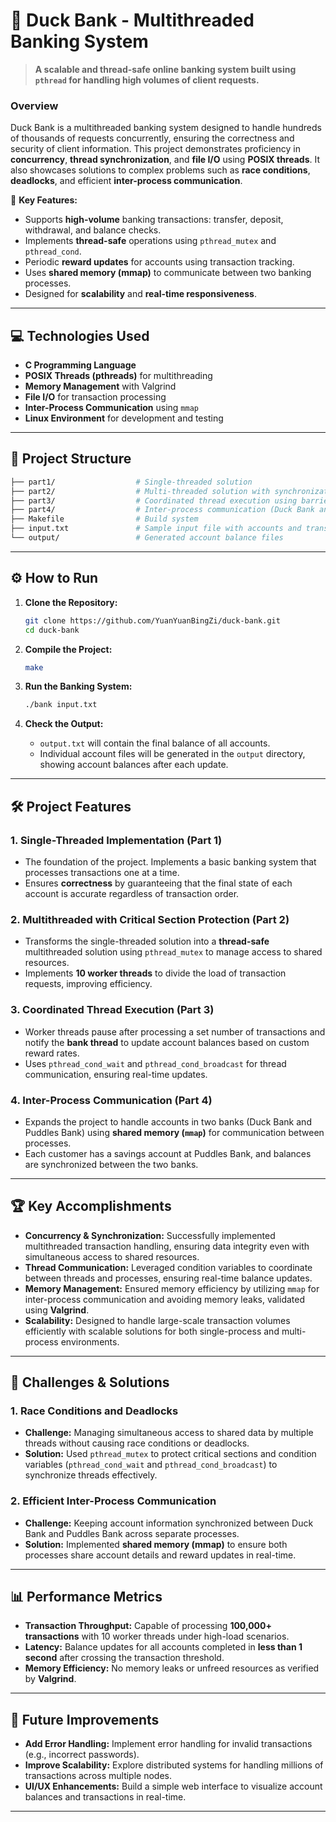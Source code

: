 # 🦆 Duck Bank - Multithreaded Banking System

> **A scalable and thread-safe online banking system built using `pthread` for handling high volumes of client requests.**

### Overview

Duck Bank is a multithreaded banking system designed to handle hundreds of thousands of requests concurrently, ensuring the correctness and security of client information. This project demonstrates proficiency in **concurrency**, **thread synchronization**, and **file I/O** using **POSIX threads**. It also showcases solutions to complex problems such as **race conditions**, **deadlocks**, and efficient **inter-process communication**.

🚀 **Key Features:**
- Supports **high-volume** banking transactions: transfer, deposit, withdrawal, and balance checks.
- Implements **thread-safe** operations using `pthread_mutex` and `pthread_cond`.
- Periodic **reward updates** for accounts using transaction tracking.
- Uses **shared memory (mmap)** to communicate between two banking processes.
- Designed for **scalability** and **real-time responsiveness**.

---

## 💻 Technologies Used
- **C Programming Language**
- **POSIX Threads (pthreads)** for multithreading
- **Memory Management** with Valgrind
- **File I/O** for transaction processing
- **Inter-Process Communication** using `mmap`
- **Linux Environment** for development and testing

---

## 📂 Project Structure

```bash
├── part1/                  # Single-threaded solution
├── part2/                  # Multi-threaded solution with synchronization
├── part3/                  # Coordinated thread execution using barriers & conditions
├── part4/                  # Inter-process communication (Duck Bank and Puddles Bank)
├── Makefile                # Build system
├── input.txt               # Sample input file with accounts and transactions
└── output/                 # Generated account balance files
```

---

## ⚙️ How to Run

1. **Clone the Repository:**
    ```bash
    git clone https://github.com/YuanYuanBingZi/duck-bank.git
    cd duck-bank
    ```

2. **Compile the Project:**
    ```bash
    make
    ```

3. **Run the Banking System:**
    ```bash
    ./bank input.txt
    ```

4. **Check the Output:**
    - `output.txt` will contain the final balance of all accounts.
    - Individual account files will be generated in the `output` directory, showing account balances after each update.

---

## 🛠️ Project Features

### 1. **Single-Threaded Implementation (Part 1)**
   - The foundation of the project. Implements a basic banking system that processes transactions one at a time.
   - Ensures **correctness** by guaranteeing that the final state of each account is accurate regardless of transaction order.

### 2. **Multithreaded with Critical Section Protection (Part 2)**
   - Transforms the single-threaded solution into a **thread-safe** multithreaded solution using `pthread_mutex` to manage access to shared resources.
   - Implements **10 worker threads** to divide the load of transaction requests, improving efficiency.
   
### 3. **Coordinated Thread Execution (Part 3)**
   - Worker threads pause after processing a set number of transactions and notify the **bank thread** to update account balances based on custom reward rates.
   - Uses `pthread_cond_wait` and `pthread_cond_broadcast` for thread communication, ensuring real-time updates.

### 4. **Inter-Process Communication (Part 4)**
   - Expands the project to handle accounts in two banks (Duck Bank and Puddles Bank) using **shared memory (`mmap`)** for communication between processes.
   - Each customer has a savings account at Puddles Bank, and balances are synchronized between the two banks.

---

## 🏆 Key Accomplishments

- **Concurrency & Synchronization:** Successfully implemented multithreaded transaction handling, ensuring data integrity even with simultaneous access to shared resources.
- **Thread Communication:** Leveraged condition variables to coordinate between threads and processes, ensuring real-time balance updates.
- **Memory Management:** Ensured memory efficiency by utilizing `mmap` for inter-process communication and avoiding memory leaks, validated using **Valgrind**.
- **Scalability:** Designed to handle large-scale transaction volumes efficiently with scalable solutions for both single-process and multi-process environments.

---

## 🔧 Challenges & Solutions

### 1. **Race Conditions and Deadlocks**
   - **Challenge:** Managing simultaneous access to shared data by multiple threads without causing race conditions or deadlocks.
   - **Solution:** Used `pthread_mutex` to protect critical sections and condition variables (`pthread_cond_wait` and `pthread_cond_broadcast`) to synchronize threads effectively.

### 2. **Efficient Inter-Process Communication**
   - **Challenge:** Keeping account information synchronized between Duck Bank and Puddles Bank across separate processes.
   - **Solution:** Implemented **shared memory (mmap)** to ensure both processes share account details and reward updates in real-time.

---

## 📊 Performance Metrics
- **Transaction Throughput:** Capable of processing **100,000+ transactions** with 10 worker threads under high-load scenarios.
- **Latency:** Balance updates for all accounts completed in **less than 1 second** after crossing the transaction threshold.
- **Memory Efficiency:** No memory leaks or unfreed resources as verified by **Valgrind**.

---

## 📝 Future Improvements

- **Add Error Handling:** Implement error handling for invalid transactions (e.g., incorrect passwords).
- **Improve Scalability:** Explore distributed systems for handling millions of transactions across multiple nodes.
- **UI/UX Enhancements:** Build a simple web interface to visualize account balances and transactions in real-time.

---
